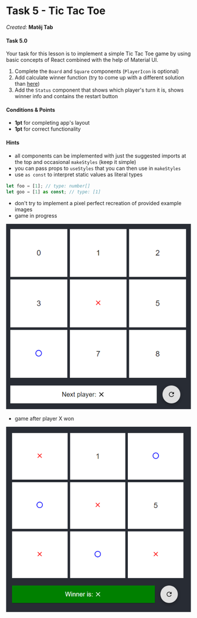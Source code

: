# Task 5 - Tic Tac Toe

_Created:_ **Matěj Tab**

#### Task 5.0

Your task for this lesson is to implement a simple Tic Tac Toe game by using basic concepts of React combined with the help of Material UI.

1. Complete the `Board` and `Square` components (`PlayerIcon` is optional)
1. Add calculate winner function (try to come up with a different solution than [here](https://reactjs.org/tutorial/tutorial.html#declaring-a-winner))
1. Add the `Status` component that shows which player's turn it is, shows winner info and contains the restart button

#### Conditions & Points

-   **1pt** for completing app's layout
-   **1pt** for correct functionality

#### Hints

-   all components can be implemented with just the suggested imports at the top and occasional `makeStyles` (keep it simple)
-   you can pass props to `useStyles` that you can then use in `makeStyles`
-   use `as const` to interpret static values as literal types

```ts
let foo = [1]; // type: number[]
let goo = [1] as const; // type: [1]
```

-   don't try to implement a pixel perfect recreation of provided example images
-   game in progress

![Task4](./layout.png)

-   game after player X won

![Task4](./winner.png)
